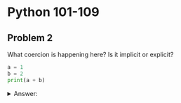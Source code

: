 # Python 101-109
## Problem 2

 What coercion is happening here? Is it implicit or explicit?

```Python
a = 1
b = 2
print(a + b)
```

<details>
  <summary>Answer:</summary>
  The value of the two integers added together is the integer 3. The print function coerces the 3 into a string, the print() function always coerces any argument into strings. However, it is not considered to be coercion, because it happens behind the scenes. It doesn't return the resulting strings, it just prints them.
</details>
